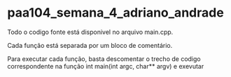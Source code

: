 # paa104_semana_4_adriano_andrade
Todo o codigo fonte está disponivel no arquivo main.cpp.

Cada função está separada por um bloco de comentário.

Para executar cada função, basta descomentar o trecho de codigo correspondente na função int main(int argc, char** argv) e exevutar